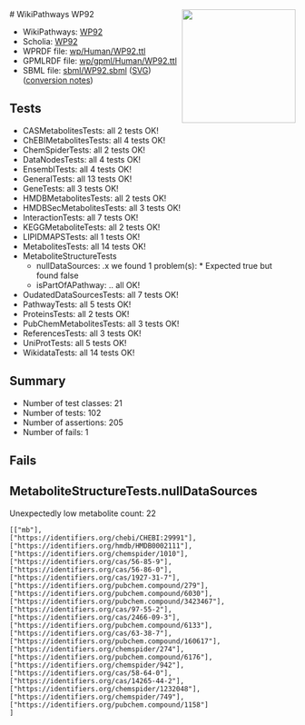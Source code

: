 <img style="float: right; width: 200px" src="../logo.png" />
# WikiPathways WP92

* WikiPathways: [WP92](https://identifiers.org/wikipathways:WP92)
* Scholia: [WP92](https://scholia.toolforge.org/wikipathways/WP92)
* WPRDF file: [wp/Human/WP92.ttl](../wp/Human/WP92.ttl)
* GPMLRDF file: [wp/gpml/Human/WP92.ttl](../wp/gpml/Human/WP92.ttl)
* SBML file: [sbml/WP92.sbml](../sbml/WP92.sbml) ([SVG](../sbml/WP92.svg)) ([conversion notes](../sbml/WP92.txt))

## Tests
* CASMetabolitesTests: all 2 tests OK!
* ChEBIMetabolitesTests: all 4 tests OK!
* ChemSpiderTests: all 2 tests OK!
* DataNodesTests: all 4 tests OK!
* EnsemblTests: all 4 tests OK!
* GeneralTests: all 13 tests OK!
* GeneTests: all 3 tests OK!
* HMDBMetabolitesTests: all 2 tests OK!
* HMDBSecMetabolitesTests: all 3 tests OK!
* InteractionTests: all 7 tests OK!
* KEGGMetaboliteTests: all 2 tests OK!
* LIPIDMAPSTests: all 1 tests OK!
* MetabolitesTests: all 14 tests OK!
* MetaboliteStructureTests
    * nullDataSources: .x we found 1 problem(s):
            * Expected true but found false
    * isPartOfAPathway: .. all OK!
* OudatedDataSourcesTests: all 7 tests OK!
* PathwayTests: all 5 tests OK!
* ProteinsTests: all 2 tests OK!
* PubChemMetabolitesTests: all 3 tests OK!
* ReferencesTests: all 3 tests OK!
* UniProtTests: all 5 tests OK!
* WikidataTests: all 14 tests OK!


## Summary

* Number of test classes: 21
* Number of tests: 102
* Number of assertions: 205
* Number of fails: 1

## Fails

<a name="919041aa" />

## MetaboliteStructureTests.nullDataSources

Unexpectedly low metabolite count: 22
```
[["mb"],
["https://identifiers.org/chebi/CHEBI:29991"],
["https://identifiers.org/hmdb/HMDB0002111"],
["https://identifiers.org/chemspider/1010"],
["https://identifiers.org/cas/56-85-9"],
["https://identifiers.org/cas/56-86-0"],
["https://identifiers.org/cas/1927-31-7"],
["https://identifiers.org/pubchem.compound/279"],
["https://identifiers.org/pubchem.compound/6030"],
["https://identifiers.org/pubchem.compound/3423467"],
["https://identifiers.org/cas/97-55-2"],
["https://identifiers.org/cas/2466-09-3"],
["https://identifiers.org/pubchem.compound/6133"],
["https://identifiers.org/cas/63-38-7"],
["https://identifiers.org/pubchem.compound/160617"],
["https://identifiers.org/chemspider/274"],
["https://identifiers.org/pubchem.compound/6176"],
["https://identifiers.org/chemspider/942"],
["https://identifiers.org/cas/58-64-0"],
["https://identifiers.org/cas/14265-44-2"],
["https://identifiers.org/chemspider/1232048"],
["https://identifiers.org/chemspider/749"],
["https://identifiers.org/pubchem.compound/1158"]
]
```

